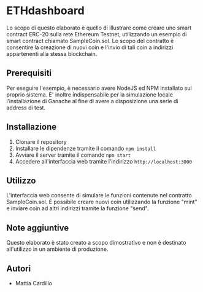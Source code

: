 # ETHdashboard

Lo scopo di questo elaborato è quello di illustrare come creare uno smart contract ERC-20 sulla rete Ethereum Testnet, utilizzando un esempio di smart contract chiamato SampleCoin.sol. Lo scopo del contratto è consentire la creazione di nuovi coin e l'invio di tali coin a indirizzi appartenenti alla stessa blockchain.

## Prerequisiti
Per eseguire l'esempio, è necessario avere NodeJS ed NPM installato sul proprio sistema.
E' inoltre indispensabile per la simulazione locale l’installazione di Ganache al fine di avere a  disposizione una serie di address di test.

## Installazione
1. Clonare il repository
2. Installare le dipendenze tramite il comando `npm install`
3. Avviare il server tramite il comando `npm start`
4. Accedere all'interfaccia web tramite l'indirizzo `http://localhost:3000`

## Utilizzo
L'interfaccia web consente di simulare le funzioni contenute nel contratto SampleCoin.sol. È possibile creare nuovi coin utilizzando la funzione "mint" e inviare coin ad altri indirizzi tramite la funzione "send".

## Note aggiuntive
Questo elaborato è stato creato a scopo dimostrativo e non è destinato all'utilizzo in un ambiente di produzione.

## Autori
- Mattia Cardillo
